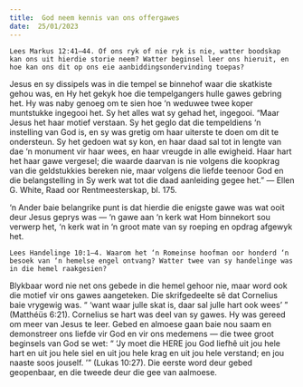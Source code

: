 ```yaml
---
title:  God neem kennis van ons offergawes
date:  25/01/2023
---
```


`Lees Markus 12:41–44. Of ons ryk of nie ryk is nie, watter boodskap kan ons uit hierdie storie neem? Watter beginsel leer ons hieruit, en hoe kan ons dit op ons eie aanbiddingsondervinding toepas?`

Jesus en sy dissipels was in die tempel se binnehof waar die skatkiste gehou was, en Hy het gekyk hoe die tempelgangers hulle gawes gebring het. Hy was naby genoeg om te sien hoe ‘n weduwee twee koper muntstukke ingegooi het. Sy het alles wat sy gehad het, ingegooi.  “Maar Jesus het haar motief verstaan. Sy het geglo dat die tempeldiens ‘n instelling van God is, en sy was gretig om haar uiterste te doen om dit te ondersteun. Sy het gedoen wat sy kon, en haar daad sal tot in lengte van dae ‘n monument vir haar wees, en haar vreugde in alle ewigheid.  Haar hart het haar gawe vergesel; die waarde daarvan is nie volgens die koopkrag van die geldstukkies bereken nie, maar volgens die liefde teenoor God en die belangstelling in Sy werk wat tot die daad aanleiding gegee het.” — Ellen G. White, Raad oor Rentmeesterskap, bl. 175.

‘n Ander baie belangrike punt is dat hierdie die enigste gawe was wat ooit deur Jesus geprys was — ‘n gawe aan ‘n kerk wat Hom binnekort sou verwerp het, ‘n kerk wat in ‘n groot mate van sy roeping en opdrag afgewyk het.

`Lees Handelinge 10:1–4. Waarom het ‘n Romeinse hoofman oor honderd ‘n besoek van ‘n hemelse engel ontvang? Watter twee van sy handelinge was in die hemel raakgesien?`

Blykbaar word nie net ons gebede in die hemel gehoor nie, maar word ook die motief vir ons gawes aangeteken.  Die skrifgedeelte sê dat Cornelius baie vrygewig was.  “ ‘want waar julle skat is, daar sal julle hart ook wees’ ” (Matthéüs 6:21). Cornelius se hart was deel van sy gawes.  Hy was gereed om meer van Jesus te leer.  Gebed en almoese gaan baie nou saam en demonstreer ons liefde vir God en vir ons medemens — die twee groot beginsels van God se wet:  “ ‘Jy moet die HERE jou God liefhê uit jou hele hart en uit jou hele siel en uit jou hele krag en uit jou hele verstand;  en jou naaste soos jouself. ’” (Lukas 10:27). Die eerste word deur gebed geopenbaar, en die tweede deur die gee van aalmoese.